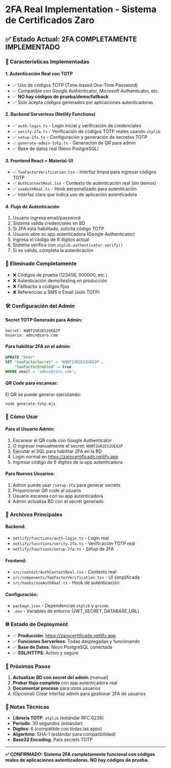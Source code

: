 # 2FA Real Implementation - Sistema de Certificados Zaro

## ✅ Estado Actual: 2FA COMPLETAMENTE IMPLEMENTADO

### 🔐 Características Implementadas

#### 1. **Autenticación Real con TOTP**
- ✅ Uso de códigos TOTP (Time-based One-Time Password) 
- ✅ Compatible con Google Authenticator, Microsoft Authenticator, etc.
- ✅ **NO hay códigos de prueba/demo/fallback**
- ✅ Solo acepta códigos generados por aplicaciones autenticadoras

#### 2. **Backend Serverless (Netlify Functions)**
- ✅ `auth-login.ts` - Login inicial y verificación de credenciales
- ✅ `verify-2fa.ts` - Verificación de códigos TOTP reales usando `otplib`
- ✅ `setup-2fa.ts` - Configuración y generación de secretos TOTP
- ✅ `generate-admin-totp.ts` - Generación de QR para admin
- ✅ Base de datos real (Neon PostgreSQL)

#### 3. **Frontend React + Material-UI**
- ✅ `TwoFactorVerification.tsx` - Interfaz limpia para ingresar códigos TOTP
- ✅ `AuthContextReal.tsx` - Contexto de autenticación real (sin demos)
- ✅ `useAuthReal.ts` - Hook personalizado para autenticación
- ✅ Interfaz clara que indica uso de aplicación autenticadora

#### 4. **Flujo de Autenticación**
1. Usuario ingresa email/password
2. Sistema valida credenciales en BD
3. Si 2FA está habilitado, solicita código TOTP
4. Usuario abre su app autenticadora (Google Authenticator)
5. Ingresa el código de 6 dígitos actual
6. Sistema verifica con `otplib.authenticator.verify()`
7. Si es válido, completa la autenticación

### 🚫 Eliminado Completamente
- ❌ Códigos de prueba (123456, 000000, etc.)
- ❌ Autenticación demo/testing en producción  
- ❌ Fallbacks a códigos fijos
- ❌ Referencias a SMS o Email (solo TOTP)

### 🛠️ Configuración del Admin

#### Secret TOTP Generado para Admin:
```
Secret: NQNT2GR2E52UEA2P
Usuario: admin@zaro.com
```

#### Para habilitar 2FA en el admin:
```sql
UPDATE "User" 
SET "twoFactorSecret" = 'NQNT2GR2E52UEA2P', 
    "twoFactorEnabled" = true 
WHERE email = 'admin@zaro.com';
```

#### QR Code para escanear:
El QR se puede generar ejecutando:
```bash
node generate-totp.mjs
```

### 📱 Cómo Usar

#### Para el Usuario Admin:
1. Escanear el QR code con Google Authenticator
2. O ingresar manualmente el secret: `NQNT2GR2E52UEA2P`
3. Ejecutar el SQL para habilitar 2FA en la BD
4. Login normal en https://zarocertificado.netlify.app
5. Ingresar código de 6 dígitos de la app autenticadora

#### Para Nuevos Usuarios:
1. Admin puede usar `/setup-2fa` para generar secrets
2. Proporcionar QR code al usuario
3. Usuario escanea con su app autenticadora
4. Admin actualiza BD con el secret generado

### 🔧 Archivos Principales

#### Backend:
- `netlify/functions/auth-login.ts` - Login real
- `netlify/functions/verify-2fa.ts` - Verificación TOTP real
- `netlify/functions/setup-2fa.ts` - Setup de 2FA

#### Frontend:
- `src/context/AuthContextReal.tsx` - Contexto real
- `src/components/TwoFactorVerification.tsx` - UI simplificada
- `src/hooks/useAuthReal.ts` - Hook de autenticación

#### Configuración:
- `package.json` - Dependencias `otplib` y `qrcode`
- `.env` - Variables de entorno (JWT_SECRET, DATABASE_URL)

### 🌐 Estado de Deployment

- ✅ **Producción**: https://zarocertificado.netlify.app
- ✅ **Funciones Serverless**: Todas desplegadas y funcionando
- ✅ **Base de Datos**: Neon PostgreSQL conectada
- ✅ **SSL/HTTPS**: Activo y seguro

### 🔄 Próximos Pasos

1. **Actualizar BD con secret del admin** (manual)
2. **Probar flujo completo** con app autenticadora real
3. **Documentar proceso** para otros usuarios
4. (Opcional) Crear interfaz admin para gestionar 2FA de usuarios

### 📝 Notas Técnicas

- **Librería TOTP**: `otplib` (estándar RFC 6238)
- **Período**: 30 segundos (estándar)
- **Dígitos**: 6 (compatible con todas las apps)
- **Algoritmo**: SHA-1 (estándar para compatibilidad)
- **Base32 Encoding**: Para secrets TOTP

---

**✅ CONFIRMADO: Sistema 2FA completamente funcional con códigos reales de aplicaciones autenticadoras. NO hay códigos de prueba.**
